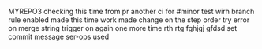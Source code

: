 MYREPO3
checking this time from pr
another ci for #minor
test wirh branch rule enabled
made this time work
made change on the step order
try error on merge string
trigger on again
one more time
rth rtg fghjgj gfdsd
set commit message
ser-ops used
